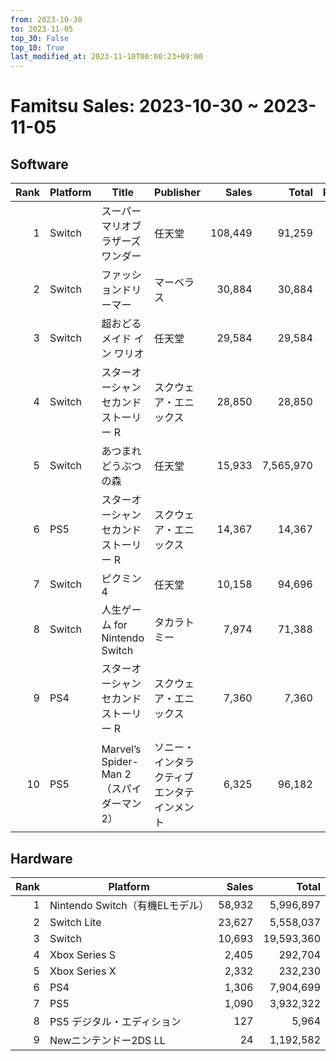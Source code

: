 ```yaml
---
from: 2023-10-30
to: 2023-11-05
top_30: False
top_10: True
last_modified_at: 2023-11-10T00:00:23+09:00
---
```

# Famitsu Sales: 2023-10-30 ~ 2023-11-05
## Software
| Rank | Platform | Title | Publisher | Sales | Total | Rate | New |
| -: | -- | -- | -- | -: | -: | -: | -- |
| 1 | Switch | スーパーマリオブラザーズ ワンダー | 任天堂 | 108,449 | 91,259 |  |  |
| 2 | Switch | ファッションドリーマー | マーベラス | 30,884 | 30,884 |  | **New** |
| 3 | Switch | 超おどる メイド イン ワリオ | 任天堂 | 29,584 | 29,584 |  | **New** |
| 4 | Switch | スターオーシャン セカンドストーリー R | スクウェア・エニックス | 28,850 | 28,850 |  | **New** |
| 5 | Switch | あつまれ どうぶつの森 | 任天堂 | 15,933 | 7,565,970 |  |  |
| 6 | PS5 | スターオーシャン セカンドストーリー R | スクウェア・エニックス | 14,367 | 14,367 |  | **New** |
| 7 | Switch | ピクミン4 | 任天堂 | 10,158 | 94,696 |  |  |
| 8 | Switch | 人生ゲーム for Nintendo Switch | タカラトミー | 7,974 | 71,388 |  |  |
| 9 | PS4 | スターオーシャン セカンドストーリー R | スクウェア・エニックス | 7,360 | 7,360 |  | **New** |
| 10 | PS5 | Marvel’s Spider-Man 2（スパイダーマン2） | ソニー・インタラクティブエンタテインメント | 6,325 | 96,182 |  |  |

## Hardware
| Rank | Platform | Sales | Total |
| -: | -- | -: | -: |
| 1 | Nintendo Switch（有機ELモデル） | 58,932 | 5,996,897 |
| 2 | Switch Lite | 23,627 | 5,558,037 |
| 3 | Switch | 10,693 | 19,593,360 |
| 4 | Xbox Series S | 2,405 | 292,704 |
| 5 | Xbox Series X | 2,332 | 232,230 |
| 6 | PS4 | 1,306 | 7,904,699 |
| 7 | PS5 | 1,090 | 3,932,322 |
| 8 | PS5 デジタル・エディション | 127 | 5,964 |
| 9 | Newニンテンドー2DS LL | 24 | 1,192,582 |
